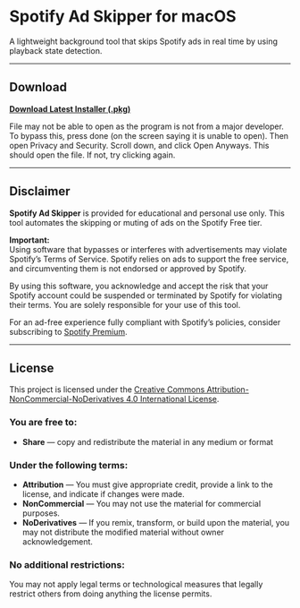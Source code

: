 # Spotify Ad Skipper for macOS

A lightweight background tool that skips Spotify ads in real time by using playback state detection.

---

## Download

[**Download Latest Installer (.pkg)**](https://github.com/aadisaraf/Spotify_Ad_Bypass/releases/download/v1.0/SpotifyAdSkipper.pkg)

File may not be able to open as the program is not from a major developer. To bypass this, press done (on the screen saying it is unable to open). Then open Privacy and Security. Scroll down, and click Open Anyways. This should open the file. If not, try clicking again.

---

## Disclaimer

**Spotify Ad Skipper** is provided for educational and personal use only. This tool automates the skipping or muting of ads on the Spotify Free tier.

**Important:**  
Using software that bypasses or interferes with advertisements may violate Spotify’s Terms of Service. Spotify relies on ads to support the free service, and circumventing them is not endorsed or approved by Spotify.

By using this software, you acknowledge and accept the risk that your Spotify account could be suspended or terminated by Spotify for violating their terms. You are solely responsible for your use of this tool.

For an ad-free experience fully compliant with Spotify’s policies, consider subscribing to [Spotify Premium](https://www.spotify.com/premium).

---

## License

This project is licensed under the [Creative Commons Attribution-NonCommercial-NoDerivatives 4.0 International License](https://creativecommons.org/licenses/by-nc-nd/4.0/legalcode).

### You are free to:
- **Share** — copy and redistribute the material in any medium or format

### Under the following terms:
- **Attribution** — You must give appropriate credit, provide a link to the license, and indicate if changes were made.
- **NonCommercial** — You may not use the material for commercial purposes.
- **NoDerivatives** — If you remix, transform, or build upon the material, you may not distribute the modified material without owner acknowledgement.

### No additional restrictions:
You may not apply legal terms or technological measures that legally restrict others from doing anything the license permits.
